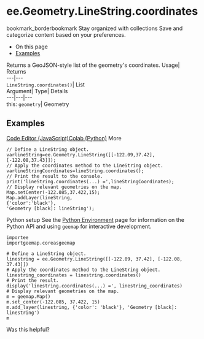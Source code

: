  
#  ee.Geometry.LineString.coordinates 
bookmark_borderbookmark Stay organized with collections  Save and categorize content based on your preferences.
  * On this page
  * [Examples](https://developers.google.com/earth-engine/apidocs/ee-geometry-linestring-coordinates#examples)


Returns a GeoJSON-style list of the geometry's coordinates. 
Usage| Returns  
---|---  
`LineString.coordinates()`| List  
Argument| Type| Details  
---|---|---  
this: `geometry`| Geometry  
## Examples
[Code Editor (JavaScript)](https://developers.google.com/earth-engine/apidocs/ee-geometry-linestring-coordinates#code-editor-javascript-sample)[Colab (Python)](https://developers.google.com/earth-engine/apidocs/ee-geometry-linestring-coordinates#colab-python-sample) More
```
// Define a LineString object.
varlineString=ee.Geometry.LineString([[-122.09,37.42],[-122.08,37.43]]);
// Apply the coordinates method to the LineString object.
varlineStringCoordinates=lineString.coordinates();
// Print the result to the console.
print('lineString.coordinates(...) =',lineStringCoordinates);
// Display relevant geometries on the map.
Map.setCenter(-122.085,37.422,15);
Map.addLayer(lineString,
{'color':'black'},
'Geometry [black]: lineString');
```
Python setup
See the [ Python Environment](https://developers.google.com/earth-engine/guides/python_install) page for information on the Python API and using `geemap` for interactive development.
```
importee
importgeemap.coreasgeemap
```
```
# Define a LineString object.
linestring = ee.Geometry.LineString([[-122.09, 37.42], [-122.08, 37.43]])
# Apply the coordinates method to the LineString object.
linestring_coordinates = linestring.coordinates()
# Print the result.
display('linestring.coordinates(...) =', linestring_coordinates)
# Display relevant geometries on the map.
m = geemap.Map()
m.set_center(-122.085, 37.422, 15)
m.add_layer(linestring, {'color': 'black'}, 'Geometry [black]: linestring')
m
```

Was this helpful?
